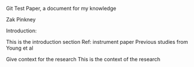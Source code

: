 Git Test Paper, a document for my knowledge


Zak Pinkney 


Introduction:

This is the introduction section 
Ref: instrument paper
Previous studies from Young et al


Give context for the research
This is the context of the research 
